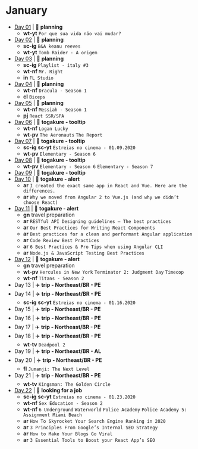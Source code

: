 # January

- [Day 01](01-01-2020.md) | :bookmark_tabs: **planning**
  - **wt-yt** `Por que sua vida não vai mudar?`
- [Day 02](01-02-2020.md) | :bookmark_tabs: **planning**
  - **sc-ig** `B&A keanu reeves`
  - **wt-yt** `Tomb Raider - A origem`
- [Day 03](01-03-2020.md) | :bookmark_tabs: **planning**
  - **sc-ig** `Playlist - italy #3`
  - **wt-nf** `Mr. Right`
  - **in** `FL Studio`
- [Day 04](01-04-2020.md) | :bookmark_tabs: **planning**
  - **wt-nf** `Dracula - Season 1`
  - **cl** `Biceps`
- [Day 05](01-05-2020.md) | :bookmark_tabs: **planning**
  - **wt-nf** `Messiah - Season 1`
  - **pj** `React SSR/SPA`
- [Day 06](01-06-2020.md) | :microscope: **togakure - tooltip**
  - **wt-nf** `Logan Lucky`
  - **wt-pv** `The Aeronauts` `The Report`
- [Day 07](01-07-2020.md) | :microscope: **togakure - tooltip**
  - **sc-ig** **sc-yt** `Estreias no cinema - 01.09.2020`
  - **wt-pv** `Elementary - Season 6`
- [Day 08](01-08-2020.md) | :microscope: **togakure - tooltip**
  - **wt-pv** `Elementary - Season 6` `Elementary - Season 7`
- [Day 09](01-09-2020.md) | :microscope: **togakure - tooltip**
- [Day 10](01-10-2020.md) | :microscope: **togakure - alert**
  - **ar** `I created the exact same app in React and Vue. Here are the differences.`
  - **ar** `Why we moved from Angular 2 to Vue.js (and why we didn’t choose React)`
- [Day 11](01-11-2020.md) | :microscope: **togakure - alert**
  - **gn** travel preparation
  - **ar** `RESTful API Designing guidelines — The best practices`
  - **ar** `Our Best Practices for Writing React Components`
  - **ar** `Best practices for a clean and performant Angular application`
  - **ar** `Code Review Best Practices`
  - **ar** `6 Best Practices & Pro Tips when using Angular CLI`
  - **ar** `Node.js & JavaScript Testing Best Practices`
- [Day 12](01-12-2020.md) | :microscope: **togakure - alert**
  - **gn** travel preparation
  - **wt-pv** `Hercules in New York` `Terminator 2: Judgment Day` `Timecop`
  - **wt-nf** `Titans - Season 2`
- Day 13 | :airplane: **trip - Northeast/BR - PE**
- Day 14 | :airplane: **trip - Northeast/BR - PE**
  - **sc-ig** **sc-yt** `Estreias no cinema - 01.16.2020`
- Day 15 | :airplane: **trip - Northeast/BR - PE**
- Day 16 | :airplane: **trip - Northeast/BR - PE**
- Day 17 | :airplane: **trip - Northeast/BR - PE**
- Day 18 | :airplane: **trip - Northeast/BR - PE**
  - **wt-tv** `Deadpool 2`
- Day 19 | :airplane: **trip - Northeast/BR - AL**
- Day 20 | :airplane: **trip - Northeast/BR - PE**
  - **fl** `Jumanji: The Next Level`
- Day 21 | :airplane: **trip - Northeast/BR - PE**
  - **wt-tv** `Kingsman: The Golden Circle`
- [Day 22](01-22-2020.md) | :mag_right: **looking for a job**
  - **sc-ig** **sc-yt** `Estreias no cinema - 01.23.2020`
  - **wt-nf** `Sex Education - Season 2`
  - **wt-nf** `6 Underground` `Waterworld` `Police Academy` `Police Academy 5: Assignment Miami Beach`
  - **ar** `How To Skyrocket Your Search Engine Ranking in 2020`
  - **ar** `3 Principles From Google’s Internal SEO Strategy`
  - **ar** `How to Make Your Blogs Go Viral`
  - **ar** `3 Essential Tools to Boost your React App’s SEO`
  